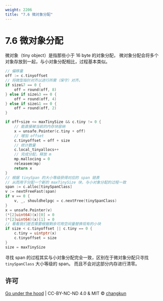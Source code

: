 ```yaml
---
weight: 2206
title: "7.6 微对象分配"
---
```


# 7.6 微对象分配

微对象（tiny object）是指那些小于 16 byte 的对象分配，
微对象分配会将多个对象存放到一起，与小对象分配相比，过程基本类似。

```go
// 偏移量
off := c.tinyoffset
// 将微型指针对齐以进行所需（保守）对齐。
if size&7 == 0 {
	off = round(off, 8)
} else if size&3 == 0 {
	off = round(off, 4)
} else if size&1 == 0 {
	off = round(off, 2)
}

if off+size <= maxTinySize && c.tiny != 0 {
	// 能直接被当前的内存块容纳
	x = unsafe.Pointer(c.tiny + off)
	// 增加 offset
	c.tinyoffset = off + size
	// 统计数量
	c.local_tinyallocs++
	// 完成分配，释放 m
	mp.mallocing = 0
	releasem(mp)
	return x
}
// 根据 tinySpan 的大小等级获得对应的 span 链表
// 从而用于分配一个新的 maxTinySize 块，与小对象分配的过程一致
span := c.alloc[tinySpanClass]
v := nextFreeFast(span)
if v == 0 {
	v, _, shouldhelpgc = c.nextFree(tinySpanClass)
}
x = unsafe.Pointer(v)
(*[2]uint64)(x)[0] = 0
(*[2]uint64)(x)[1] = 0
// 看看我们是否需要根据剩余可用空间量替换现有的小块
if size < c.tinyoffset || c.tiny == 0 {
	c.tiny = uintptr(x)
	c.tinyoffset = size
}
size = maxTinySize
```

寻找 span 的过程其实与小对象分配完全一致，区别在于微对象分配只寻找 `tinySpanClass` 大小等级的 span。
而且不会对这部分内存进行清零。

## 许可

[Go under the hood](https://github.com/changkun/go-under-the-hood) | CC-BY-NC-ND 4.0 & MIT &copy; [changkun](https://changkun.de)
